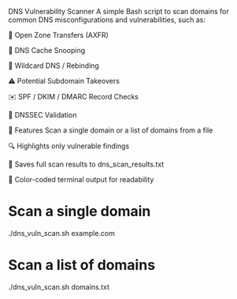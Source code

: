 DNS Vulnerability Scanner
A simple Bash script to scan domains for common DNS misconfigurations and vulnerabilities, such as:

🛑 Open Zone Transfers (AXFR)

🧠 DNS Cache Snooping

🎯 Wildcard DNS / Rebinding

⚠️ Potential Subdomain Takeovers

✉️ SPF / DKIM / DMARC Record Checks

🔐 DNSSEC Validation

🚀 Features
Scan a single domain or a list of domains from a file

🔍 Highlights only vulnerable findings

💾 Saves full scan results to dns_scan_results.txt

🎨 Color-coded terminal output for readability

# Scan a single domain
./dns_vuln_scan.sh example.com

# Scan a list of domains
./dns_vuln_scan.sh domains.txt
